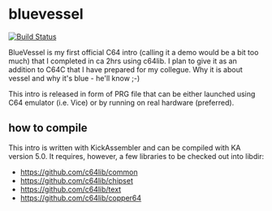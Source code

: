 # bluevessel

[![Build Status](https://travis-ci.org/maciejmalecki/bluevessel.svg?branch=master)](https://travis-ci.org/maciejmalecki/bluevessel)

BlueVessel is my first official C64 intro (calling it a demo would be a bit too much) that I completed in ca 2hrs using c64lib. I plan to 
give it as an addition to C64C that I have prepared for my collegue. Why it is about vessel and why it's blue - he'll know ;-)

This intro is released in form of PRG file that can be either launched using C64 emulator (i.e. Vice) or by running on real hardware 
(preferred).

## how to compile

This intro is written with KickAssembler and can be compiled with KA version 5.0. It requires, however, a few libraries to be checked out into libdir:
* https://github.com/c64lib/common
* https://github.com/c64lib/chipset
* https://github.com/c64lib/text
* https://github.com/c64lib/copper64
